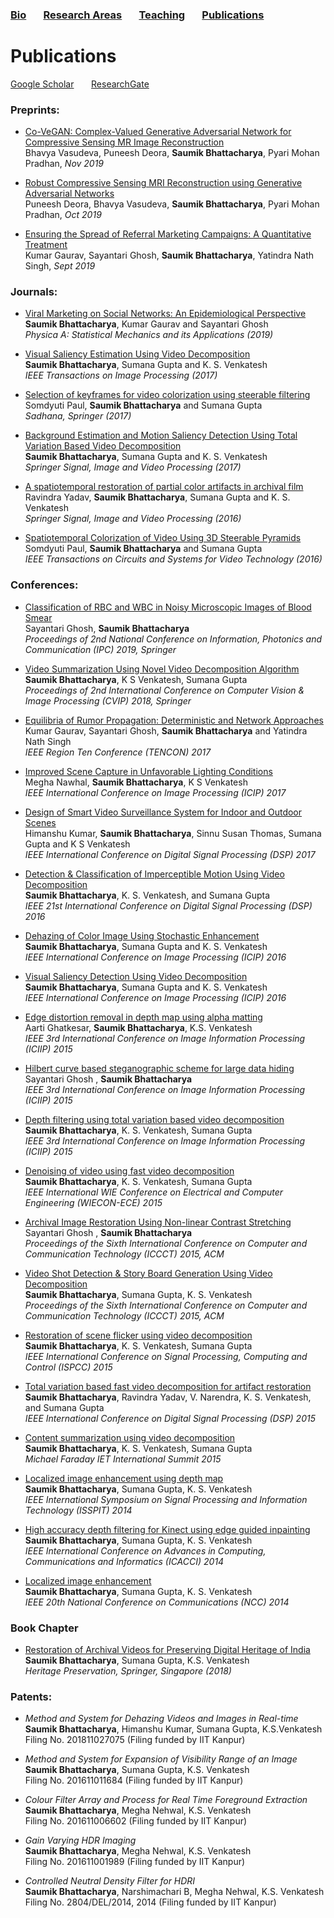 ### [Bio](README.md/#bio) &nbsp; &nbsp; &nbsp; [Research Areas](README.md/#research-areas) &nbsp; &nbsp; &nbsp; [Teaching](teaching.md) &nbsp; &nbsp; &nbsp; [Publications](publications.md)

# Publications
[Google Scholar](https://scholar.google.co.in/citations?user=8pffuA4AAAAJ&hl=en) &nbsp; &nbsp; &nbsp; [ResearchGate](https://www.researchgate.net/profile/Saumik_Bhattacharya)

### Preprints:
* [Co-VeGAN: Complex-Valued Generative Adversarial Network for Compressive Sensing MR Image Reconstruction](https://arxiv.org/abs/2002.10523)<br/>
 Bhavya Vasudeva, Puneesh Deora, **Saumik Bhattacharya**, Pyari Mohan Pradhan, *Nov 2019*

* [Robust Compressive Sensing MRI Reconstruction using Generative Adversarial Networks](https://arxiv.org/abs/1910.06067)<br/>
 Puneesh Deora, Bhavya Vasudeva, **Saumik Bhattacharya**, Pyari Mohan Pradhan, *Oct 2019*
 
* [Ensuring the Spread of Referral Marketing Campaigns: A Quantitative Treatment](https://osf.io/preprints/socarxiv/6spnr/)<br/>
 Kumar Gaurav, Sayantari Ghosh, **Saumik Bhattacharya**, Yatindra Nath Singh, *Sept 2019*
 

### Journals:
* [Viral Marketing on Social Networks: An Epidemiological Perspective](https://www.sciencedirect.com/science/article/pii/S0378437119302274)<br/>
 **Saumik Bhattacharya**, Kumar Gaurav and Sayantari Ghosh<br/>
 *Physica A: Statistical Mechanics and its Applications (2019)*
 
* [Visual Saliency Estimation Using Video Decomposition](https://ieeexplore.ieee.org/abstract/document/8170237)<br/>
 **Saumik Bhattacharya**, Sumana Gupta and K. S. Venkatesh<br/>
 *IEEE Transactions on Image Processing (2017)*
 
* [Selection of keyframes for video colorization using steerable filtering](https://link.springer.com/article/10.1007/s12046-017-0720-y)<br/>
 Somdyuti Paul, **Saumik Bhattacharya** and Sumana Gupta<br/>
 *Sadhana, Springer (2017)*
 
* [Background Estimation and Motion Saliency Detection Using Total Variation Based Video Decomposition](https://link.springer.com/article/10.1007/s11760-016-0909-2)<br/>
 **Saumik Bhattacharya**, Sumana Gupta and K. S. Venkatesh<br/>
 *Springer Signal, Image and Video Processing (2017)*
 
* [A spatiotemporal restoration of partial color artifacts in archival film](https://link.springer.com/article/10.1007/s11760-016-0945-y)<br/>
 Ravindra Yadav, **Saumik Bhattacharya**, Sumana Gupta and K. S. Venkatesh<br/>
 *Springer Signal, Image and Video Processing (2016)*
 
* [Spatiotemporal Colorization of Video Using 3D Steerable Pyramids](https://ieeexplore.ieee.org/abstract/document/7428858)<br/>
 Somdyuti Paul, **Saumik Bhattacharya** and Sumana Gupta<br/>
 *IEEE Transactions on Circuits and Systems for Video Technology (2016)*

### Conferences:
* [Classification of RBC and WBC in Noisy Microscopic Images of Blood Smear](https://link.springer.com/chapter/10.1007/978-981-32-9453-0_20)<br/>
  Sayantari Ghosh, **Saumik Bhattacharya**<br/>
  *Proceedings of 2nd National Conference on Information, Photonics and Communication (IPC) 2019, Springer*
  
* [Video Summarization Using Novel Video Decomposition Algorithm](https://link.springer.com/chapter/10.1007/978-981-10-7898-9_32)<br/>
  **Saumik Bhattacharya**, K S Venkatesh, Sumana Gupta<br/>
  *Proceedings of 2nd International Conference on Computer Vision & Image Processing (CVIP) 2018, Springer*
  
* [Equilibria of Rumor Propagation: Deterministic and Network Approaches](https://ieeexplore.ieee.org/abstract/document/8228194)<br/>
  Kumar Gaurav, Sayantari Ghosh, **Saumik Bhattacharya** and Yatindra Nath Singh<br/>
  *IEEE Region Ten Conference (TENCON) 2017*
  
* [Improved Scene Capture in Unfavorable Lighting Conditions](https://ieeexplore.ieee.org/abstract/document/8296326)<br/>
  Megha Nawhal, **Saumik Bhattacharya**, K S Venkatesh<br/>
  *IEEE International Conference on Image Processing (ICIP) 2017*
    
* [Design of Smart Video Surveillance System for Indoor and Outdoor Scenes](https://ieeexplore.ieee.org/abstract/document/8096120)<br/>
  Himanshu Kumar, **Saumik Bhattacharya**, Sinnu Susan Thomas, Sumana Gupta and K S Venkatesh<br/>
  *IEEE International Conference on Digital Signal Processing (DSP) 2017*
  
* [Detection & Classification of Imperceptible Motion Using Video Decomposition](https://ieeexplore.ieee.org/abstract/document/7868565)<br/>
  **Saumik Bhattacharya**, K. S. Venkatesh, and Sumana Gupta<br/>
  *IEEE 21st International Conference on Digital Signal Processing (DSP) 2016*
  
* [Dehazing of Color Image Using Stochastic Enhancement](https://ieeexplore.ieee.org/abstract/document/7532759)<br/>
  **Saumik Bhattacharya**, Sumana Gupta and K. S. Venkatesh<br/>
  *IEEE International Conference on Image Processing (ICIP) 2016*
  
* [Visual Saliency Detection Using Video Decomposition](https://ieeexplore.ieee.org/abstract/document/7532444)<br/>
  **Saumik Bhattacharya**, Sumana Gupta and K. S. Venkatesh<br/>
  *IEEE International Conference on Image Processing (ICIP) 2016*

* [Edge distortion removal in depth map using alpha matting](https://ieeexplore.ieee.org/abstract/document/7414736)<br/>
  Aarti Ghatkesar, **Saumik Bhattacharya**, K.S. Venkatesh<br/>
  *IEEE 3rd International Conference on Image Information Processing (ICIIP) 2015*

* [Hilbert curve based steganographic scheme for large data hiding](https://ieeexplore.ieee.org/abstract/document/7414746)<br/>
  Sayantari Ghosh , **Saumik Bhattacharya**<br/>
  *IEEE 3rd International Conference on Image Information Processing (ICIIP) 2015*

* [Depth filtering using total variation based video decomposition](https://ieeexplore.ieee.org/abstract/document/7414733)<br/>
  **Saumik Bhattacharya**, K. S. Venkatesh, Sumana Gupta<br/>
  *IEEE 3rd International Conference on Image Information Processing (ICIIP) 2015*

* [Denoising of video using fast video decomposition](https://ieeexplore.ieee.org/abstract/document/7444007)<br/>
  **Saumik Bhattacharya**, K. S. Venkatesh, Sumana Gupta<br/>
  *IEEE International WIE Conference on Electrical and Computer Engineering (WIECON-ECE) 2015*
  
* [Archival Image Restoration Using Non-linear Contrast Stretching](https://dl.acm.org/doi/abs/10.1145/2818567.2818650)<br/>
  Sayantari Ghosh , **Saumik Bhattacharya**<br/>
  *Proceedings of the Sixth International Conference on Computer and Communication Technology (ICCCT) 2015, ACM*
  
* [Video Shot Detection & Story Board Generation Using Video Decomposition](https://dl.acm.org/doi/abs/10.1145/2818567.2818610)<br/>
  **Saumik Bhattacharya**, Sumana Gupta, K. S. Venkatesh<br/>
  *Proceedings of the Sixth International Conference on Computer and Communication Technology (ICCCT) 2015, ACM*
  
* [Restoration of scene flicker using video decomposition](https://ieeexplore.ieee.org/abstract/document/7375063)<br/>
  **Saumik Bhattacharya**, K. S. Venkatesh, Sumana Gupta<br/>
  *IEEE International Conference on Signal Processing, Computing and Control (ISPCC) 2015*
  
* [Total variation based fast video decomposition for artifact restoration](https://ieeexplore.ieee.org/abstract/document/7252060)<br/>
  **Saumik Bhattacharya**, Ravindra Yadav, V. Narendra, K. S. Venkatesh, and Sumana Gupta<br/>
  *IEEE International Conference on Digital Signal Processing (DSP) 2015*
  
* [Content summarization using video decomposition](https://digital-library.theiet.org/content/conferences/10.1049/cp.2015.1695)<br/>
  **Saumik Bhattacharya**, K. S. Venkatesh, Sumana Gupta<br/>
  *Michael Faraday IET International Summit 2015*

* [Localized image enhancement using depth map](https://ieeexplore.ieee.org/abstract/document/7300587)<br/>
  **Saumik Bhattacharya**, Sumana Gupta, K. S. Venkatesh<br/>
  *IEEE International Symposium on Signal Processing and Information Technology (ISSPIT) 2014*
  
* [High accuracy depth filtering for Kinect using edge guided inpainting](https://ieeexplore.ieee.org/abstract/document/6968427)<br/>
  **Saumik Bhattacharya**, Sumana Gupta, K. S. Venkatesh<br/>
  *IEEE International Conference on Advances in Computing, Communications and Informatics (ICACCI) 2014*
  
* [Localized image enhancement](https://ieeexplore.ieee.org/abstract/document/6811269)<br/>
  **Saumik Bhattacharya**, Sumana Gupta, K. S. Venkatesh<br/>
  *IEEE 20th National Conference on Communications (NCC) 2014*


### Book Chapter
* [Restoration of Archival Videos for Preserving Digital Heritage of India](https://link.springer.com/chapter/10.1007/978-981-10-7221-5_10)<br/>
 **Saumik Bhattacharya**, Sumana Gupta, K.S. Venkatesh<br/>
 *Heritage Preservation, Springer, Singapore (2018)*

### Patents:
* *Method and System for Dehazing Videos and Images in Real-time*<br/>
  **Saumik Bhattacharya**, Himanshu Kumar, Sumana Gupta, K.S.Venkatesh<br/>
  Filing No. 201811027075 (Filing funded by IIT Kanpur)
  
* *Method and System for Expansion of Visibility Range of an Image*<br/>
  **Saumik Bhattacharya**, Sumana Gupta, K.S. Venkatesh<br/>
  Filing No. 201611011684 (Filing funded by IIT Kanpur)
  
* *Colour Filter Array and Process for Real Time Foreground Extraction*<br/>
  **Saumik Bhattacharya**, Megha Nehwal, K.S. Venkatesh<br/>
  Filing No. 201611006602 (Filing funded by IIT Kanpur)
  
* *Gain Varying HDR Imaging*<br/>
  **Saumik Bhattacharya**, Megha Nehwal, K.S. Venkatesh<br/>
  Filing No. 201611001989 (Filing funded by IIT Kanpur)
  
* *Controlled Neutral Density Filter for HDRI*<br/>
  **Saumik Bhattacharya**, Narshimachari B, Megha Nehwal, K.S. Venkatesh<br/>
  Filing No. 2804/DEL/2014, 2014 (Filing funded by IIT Kanpur)
